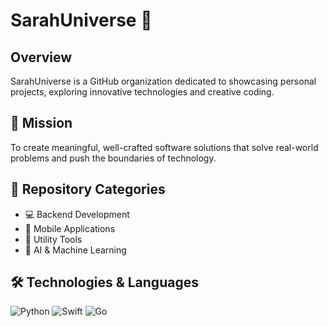 # SarahUniverse 🌟

## Overview
SarahUniverse is a GitHub organization dedicated to showcasing personal projects, exploring innovative technologies and creative coding.

## 🚀 Mission
To create meaningful, well-crafted software solutions that solve real-world problems and push the boundaries of technology.

## 📂 Repository Categories
- 💻 Backend Development
- 📱 Mobile Applications
- 🧩 Utility Tools
- 🤖 AI & Machine Learning

## 🛠 Technologies & Languages
![Python](https://img.shields.io/badge/-Python-black?style=flat-square&logo=Python)
![Swift](https://img.shields.io/badge/-Swift-black?style=flat-square&logo=swift)
![Go](https://img.shields.io/badge/-Go-black?style=flat-square&logo=go)
